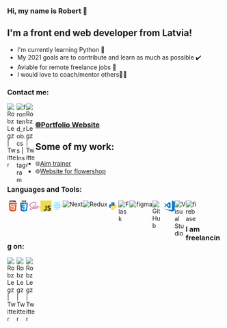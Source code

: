 ### Hi, my name is Robert 👋

## I'm a front end web developer from Latvia!

- I'm currently learning Python 🐍
- My 2021 goals are to contribute and learn as much as possible ✔️
- Aviable for remote freelance jobs 💼
- I would love to coach/mentor others👨‍🏫

### Contact me:

[<img align="left" alt="RobzLegz | Twitter" width="22px" src="https://image.flaticon.com/icons/png/512/174/174857.png" />][linkedin]
[<img align="left" alt="frontend_rob.css | Instagram" width="22px" src="https://i.pinimg.com/originals/34/ad/a1/34ada1638ef7bef370e593e45e2cd29a.png" />][instagram]
[<img align="left" alt="RobzLegz | Twitter" width="22px" src="https://icon-library.com/images/twitter-svg-icon/twitter-svg-icon-28.jpg" />][twitter]


<br />

[<h3 text-decoration="none">🌐Portfolio Website</h3>][portfolio]

## Some of my work:

-  🌐[Aim trainer]
-  🌐[Website for flowershop]


### Languages and Tools:


[<img align="left" alt="HTML5" width="26px" src="https://raw.githubusercontent.com/github/explore/80688e429a7d4ef2fca1e82350fe8e3517d3494d/topics/html/html.png" />][instagram]
[<img align="left" alt="CSS3" width="26px" src="https://raw.githubusercontent.com/github/explore/80688e429a7d4ef2fca1e82350fe8e3517d3494d/topics/css/css.png" />][instagram]
[<img align="left" alt="Sass" width="26px" src="https://raw.githubusercontent.com/github/explore/80688e429a7d4ef2fca1e82350fe8e3517d3494d/topics/sass/sass.png" />][instagram]
[<img align="left" alt="JavaScript" width="26px" src="https://raw.githubusercontent.com/github/explore/80688e429a7d4ef2fca1e82350fe8e3517d3494d/topics/javascript/javascript.png" />][instagram]
[<img align="left" alt="React" width="26px" src="https://raw.githubusercontent.com/github/explore/80688e429a7d4ef2fca1e82350fe8e3517d3494d/topics/react/react.png" />][react]
[<img align="left" alt="Next" height="26px" src="https://seeklogo.com/images/N/next-js-logo-7929BCD36F-seeklogo.com.png" />][instagram]
[<img align="left" alt="Redux" height="26px" src="https://2.bp.blogspot.com/-_q-IALzelkI/WLW6yJ9c11I/AAAAAAAAAb4/-HA-24ZeSMwORG3OPapbxDFSqOMAbB_nACLcB/s400/logo.png" />][instagram]
[<img align="left" alt="Python" width="26px" src="https://raw.githubusercontent.com/github/explore/80688e429a7d4ef2fca1e82350fe8e3517d3494d/topics/python/python.png" />][instagram]
[<img align="left" alt="Flask" width="26px" src="https://www.itechart.com/media/images/icon_page_python-09.original.png" />][instagram]
[<img align="left" alt="figma" height="26px" src="https://seeklogo.com/images/F/figma-logo-E4E21D3AEA-seeklogo.com.png"/>][instagram]
[<img align="left" alt="GitHub" width="26px" src="https://upload.wikimedia.org/wikipedia/commons/thumb/3/3f/Git_icon.svg/1024px-Git_icon.svg.png" />][github]
[<img align="left" alt="Visual Studio Code" width="26px" src="https://raw.githubusercontent.com/github/explore/80688e429a7d4ef2fca1e82350fe8e3517d3494d/topics/visual-studio-code/visual-studio-code.png" />][instagram]
[<img align="left" alt="Visual Studio" width="26px" src="https://upload.wikimedia.org/wikipedia/commons/thumb/5/59/Visual_Studio_Icon_2019.svg/1200px-Visual_Studio_Icon_2019.svg.png" />][instagram]
<img align="left" alt="firebase" width="26px" src="https://img.icons8.com/color/452/firebase.png"/>

<br />
<br />

### I am freelancing on:
[<img align="left" alt="RobzLegz | Twitter" width="22px" src="https://icons.iconarchive.com/icons/papirus-team/papirus-apps/512/upwork-icon.png" />][upwork]
[<img align="left" alt="RobzLegz | Twitter" width="22px" src="https://s23.q4cdn.com/749308338/files/doc_news/archive/FIV_Logo.png" />][fiverr]
[<img align="left" alt="RobzLegz | Twitter" width="22px" src="https://image.flaticon.com/icons/png/512/174/174857.png" />][linkedin]

[github]: https://github.com/RobzLegz
[youtube]: https://www.youtube.com/channel/UClylM3NxOVUwd3LokzTzBFw
[instagram]: https://www.instagram.com/robzlegz/
[twitter]: https://twitter.com/RobzLegz
[react]: https://www.youtube.com/watch?v=zEGRFLCiWHY&list=PLy6hXK8bGyoJYQlFYsn-Aka3Fp-zqwxUS
[portfolio]: https://robdeveloperportfolio.herokuapp.com/
[Todo app with database]: https://python-flask-todo-app.herokuapp.com/
[Aim trainer]: https://speed-aim-trainer.netlify.app
[Website for flowershop]: https://karkade.netlify.app
[linkedin]: https://www.linkedin.com/in/roberts-legzdi%C5%86%C5%A1-438254206/
[upwork]: https://www.upwork.com/freelancers/~013cb2b6d9115efcfb
[fiverr]: https://www.fiverr.com/robertlegzdin
